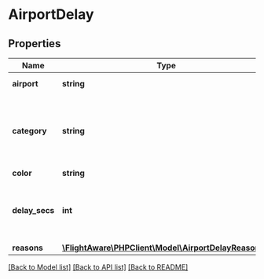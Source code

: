 # AirportDelay

## Properties
Name | Type | Description | Notes
------------ | ------------- | ------------- | -------------
**airport** | **string** | ICAO/IATA code of airport | 
**category** | **string** | Category of the largest delay. Some possible values are \&quot;weather\&quot;, \&quot;traffic\&quot;, \&quot;equipment\&quot;, etc. | 
**color** | **string** | Color of largest delay | 
**delay_secs** | **int** | Duration of largest delay (seconds). This value is not intended to be presented to users and should only be used for sorting results. | 
**reasons** | [**\FlightAware\PHPClient\Model\AirportDelayReasons[]**](AirportDelayReasons.md) | Reasons for the delay | 

[[Back to Model list]](../../README.md#documentation-for-models) [[Back to API list]](../../README.md#documentation-for-api-endpoints) [[Back to README]](../../README.md)

